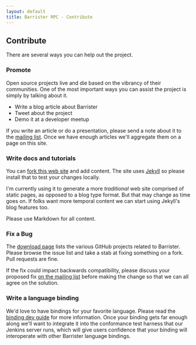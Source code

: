```yaml
---
layout: default
title: Barrister RPC - Contribute
---
```


## Contribute

There are several ways you can help out the project.

### Promote

Open source projects live and die based on the vibrancy of their communities.  One of the most
important ways you can assist the project is simply by talking about it.

* Write a blog article about Barrister
* Tweet about the project
* Demo it at a developer meetup

If you write an article or do a presentation, please send a note about it to the 
[mailing list](https://groups.google.com/forum/#!forum/barrister-rpc).
Once we have enough articles we'll aggregate them on a page on this site.

### Write docs and tutorials

You can [fork this web site](https://github.com/coopernurse/barrister-site) and add content.
The site uses [Jekyll](https://github.com/mojombo/jekyll) so please install that to test your changes
locally.

I'm currently using it to generate a more *traditional* web site comprised of static pages, as 
opposed to a blog type format.  But that may change as time goes on.  If folks want more temporal
content we can start using Jekyll's blog features too.

Please use Markdown for all content.

### Fix a Bug

The [download page](download.html) lists the various GitHub projects related to Barrister.  Please
browse the issue list and take a stab at fixing something on a fork.  Pull requests are fine.

If the fix could impact backwards compatibility, please discuss your proposed fix 
[on the mailing list](https://groups.google.com/forum/#!forum/barrister-rpc) before making the
change so that we can all agree on the solution.

### Write a language binding

We'd love to have bindings for your favorite language.  Please read the 
[binding dev guide](binding.html) for more information.  Once your binding gets far enough along
we'll want to integrate it into the conformance test harness that our Jenkins server runs, which
will give users confidence that your binding will interoperate with other Barrister language
bindings.
